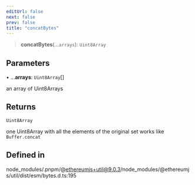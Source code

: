 ```yaml
---
editUrl: false
next: false
prev: false
title: "concatBytes"
---
```


> **concatBytes**(...`arrays`): `Uint8Array`

## Parameters

• ...**arrays**: `Uint8Array`[]

an array of Uint8Arrays

## Returns

`Uint8Array`

one Uint8Array with all the elements of the original set
works like `Buffer.concat`

## Defined in

node\_modules/.pnpm/@ethereumjs+util@9.0.3/node\_modules/@ethereumjs/util/dist/esm/bytes.d.ts:195
